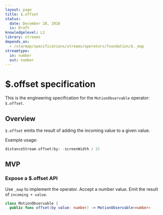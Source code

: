 ```yaml
---
layout: page
title: $.offset
status:
  date: December 28, 2016
  is: Draft
knowledgelevel: L2
library: streams
depends_on:
  - /starmap/specifications/streams/operators/foundation/$._map
streamtype:
  in: number
  out: number
---
```


# $.offset specification

This is the engineering specification for the `MotionObservable` operator: `$.offset`.

## Overview

`$.offset` emits the result of adding the incoming value to a given value.

Example usage:

```swift
distanceStream.offset(by: -screenWidth / 2)
```

## MVP

### Expose a $.offset API

Use `_map` to implement the operator. Accept a number value. Emit the result of `incoming + value`.

```swift
class MotionObservable {
  public func offset(by value: number) -> MotionObservable<number>
```
